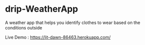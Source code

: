 # drip-WeatherApp
A weather app that helps you identify clothes to wear based on the conditions outside
 
Live Demo : https://lit-dawn-86463.herokuapp.com/
